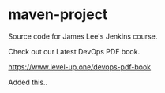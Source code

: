 # maven-project
Source code for James Lee's Jenkins course.

Check out our Latest DevOps PDF book.

https://www.level-up.one/devops-pdf-book

Added this..
